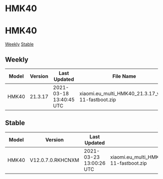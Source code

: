 # HMK40
# HMK40
[Weekly](#Weekly)  [Stable](#Stable)
## Weekly
| Model | Version | Last Updated | File Name | Size | Download Link |
| ---- | ---- | ---- | ---- | ---- | ---- |
| HMK40 | 21.3.17 | 2021-03-18 13:40:45 UTC | xiaomi.eu_multi_HMK40_21.3.17_v12-11-fastboot.zip | 3.6 GB | [SourceForge](https://sourceforge.net/projects/xiaomi-eu-multilang-miui-roms/files/xiaomi.eu/MIUI-WEEKLY-RELEASES/21.3.17/xiaomi.eu_multi_HMK40_21.3.17_v12-11-fastboot.zip/download) |
## Stable
| Model | Version | Last Updated | File Name | Size | Download Link |
| ---- | ---- | ---- | ---- | ---- | ---- |
| HMK40 | V12.0.7.0.RKHCNXM | 2021-03-23 13:00:26 UTC | xiaomi.eu_multi_HMK40_V12.0.7.0.RKHCNXM_v12-11-fastboot.zip | 3.4 GB | [SourceForge](https://sourceforge.net/projects/xiaomi-eu-multilang-miui-roms/files/xiaomi.eu/MIUI-STABLE-RELEASES/MIUIv12/xiaomi.eu_multi_HMK40_V12.0.7.0.RKHCNXM_v12-11-fastboot.zip/download) |
